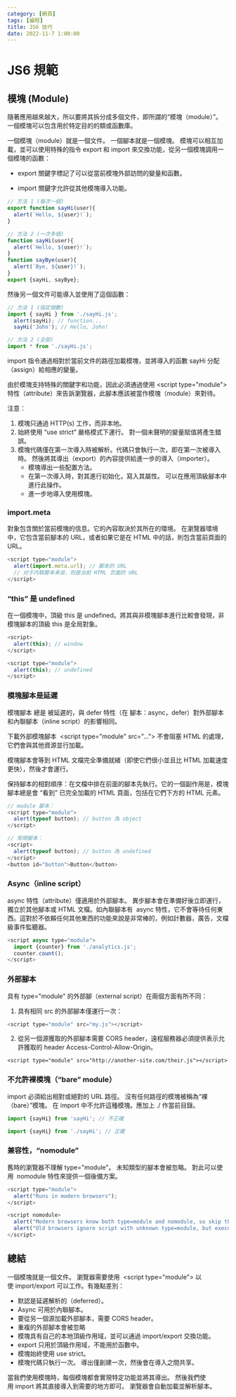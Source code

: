 ```yaml
---
category: [網頁]
tags: [編程]
title: JS6 技巧
date: 2022-11-7 1:00:00
---
```


<style>
  table {
    width: 100%
    }
  td {
    vertical-align: center;
    text-align: center;
  }
  table.inputT{
    margin: 10px;
    width: auto;
    margin-left: auto;
    margin-right: auto;
    border: none;
  }
  input{
    text-align: center;
    padding: 0px 10px;
  }
</style>


# JS6 規範


## 模塊 (Module)

隨著應用越來越大，所以要將其拆分成多個文件，即所謂的“模塊（module）”。 一個模塊可以包含用於特定目的的類或函數庫。


一個模塊（module）就是一個文件。 一個腳本就是一個模塊。 模塊可以相互加載，並可以使用特殊的指令 export 和 import 來交換功能，從另一個模塊調用一個模塊的函數：

 - export 關鍵字標記了可以從當前模塊外部訪問的變量和函數。

 - import 關鍵字允許從其他模塊導入功能。


```js
// 方法 1 (每次一個)
export function sayHi(user){
  alert(`Hello, ${user}!`); 
}

// 方法 2 (一次多個)
function sayHi(user){
  alert(`Hello, ${user}!`); 
}
function sayBye(user){
  alert(`Bye, ${user}!`); 
}
export {sayHi, sayBye};
```

然後另一個文件可能導入並使用了這個函數：


```js
// 方法 1 (指定個數)
import { sayHi } from './sayHi.js';
  alert(sayHi); // function...
  sayHi('John'); // Hello, John!

// 方法 2 (全部)
import * from './sayHi.js';
```

import 指令通過相對於當前文件的路徑加載模塊，並將導入的函數 sayHi 分配（assign）給相應的變量。


由於模塊支持特殊的關鍵字和功能，因此必須通過使用 \<script type="module"\> 特性（attribute）來告訴瀏覽器，此腳本應該被當作模塊（module）來對待。

注意：
 1. 模塊只通過 HTTP(s) 工作，而非本地。
 2. 始終使用 “use strict” 嚴格模式下運行。 對一個未聲明的變量賦值將產生錯誤。
 3. 模塊代碼僅在第一次導入時被解析。代碼只會執行一次，即在第一次被導入時。 然後將其導出（export）的內容提供給進一步的導入（importer）。
    - 模塊導出一些配置方法。
    - 在第一次導入時，對其進行初始化，寫入其屬性。 可以在應用頂級腳本中進行此操作。
    - 進一步地導入使用模塊。


### import.meta 

對象包含關於當前模塊的信息。它的內容取決於其所在的環境。 在瀏覽器環境中，它包含當前腳本的 URL，或者如果它是在 HTML 中的話，則包含當前頁面的 URL。


```js
<script type="module">
  alert(import.meta.url); // 脚本的 URL
  // 对于内联脚本来说，则是当前 HTML 页面的 URL
</script>
```

### “this” 是 undefined

在一個模塊中，頂級 this 是 undefined。將其與非模塊腳本進行比較會發現，非模塊腳本的頂級 this 是全局對象。

```js
<script>
  alert(this); // window
</script>

<script type="module">
  alert(this); // undefined
</script>
```

### 模塊腳本是延遲

模塊腳本 總是 被延遲的，與 defer 特性（在 腳本：async，defer）對外部腳本和內聯腳本（inline script）的影響相同。

下載外部模塊腳本  \<script type="module" src="..."\> 不會阻塞 HTML 的處理，它們會與其他資源並行加載。

模塊腳本會等到 HTML 文檔完全準備就緒（即使它們很小並且比 HTML 加載速度更快），然後才會運行。

保持腳本的相對順序：在文檔中排在前面的腳本先執行。它的一個副作用是，模塊腳本總是會 “看到” 已完全加載的 HTML 頁面，包括在它們下方的 HTML 元素。

```js
// module 腳本：
<script type="module">
  alert(typeof button); // button 為 object
</script>

// 常規腳本： 
<script>
  alert(typeof button); // button 為 undefined
</script> 
<button id="button">Button</button>
```

### Async（inline script）

async 特性（attribute）僅適用於外部腳本。 異步腳本會在準備好後立即運行，獨立於其他腳本或 HTML 文檔。如內聯腳本有  async 特性，它不會等待任何東西。這對於不依賴任何其他東西的功能來說是非常棒的，例如計數器，廣告，文檔級事件監聽器。


```js
<script async type="module">
  import {counter} from './analytics.js';
  counter.count();
</script>
```

### 外部腳本

具有 type="module" 的外部腳（external script）在兩個方面有所不同：

 1. 具有相同 src 的外部腳本僅運行一次：

```js
<script type="module" src="my.js"></script>
```

 2. 從另一個源獲取的外部腳本需要 CORS header，遠程服務器必須提供表示允許獲取的 header Access-Control-Allow-Origin。


```
<script type="module" src="http://another-site.com/their.js"></script>
```

### 不允許裸模塊（“bare” module）

import 必須給出相對或絕對的 URL 路徑。 沒有任何路徑的模塊被稱為“裸（bare）”模塊。 在 import 中不允許這種模塊。應加上 ./ 作當前目錄。


```js
import {sayHi} from 'sayHi'; // 不正確

import {sayHi} from './sayHi'; // 正確
```

### 兼容性，“nomodule”

舊時的瀏覽器不理解 type="module"。 未知類型的腳本會被忽略。 對此可以使用  nomodule 特性來提供一個後備方案。


```js
<script type="module">
  alert("Runs in modern browsers");
</script>

<script nomodule>
  alert("Modern browsers know both type=module and nomodule, so skip this")
  alert("Old browsers ignore script with unknown type=module, but execute this.");
</script>
```

## 總結

一個模塊就是一個文件。 瀏覽器需要使用  \<script type="module"\> 以使 import/export 可以工作。有幾點差別：

 - 默認是延遲解析的（deferred）。
 - Async 可用於內聯腳本。
 - 要從另一個源加載外部腳本，需要 CORS header。
 - 重複的外部腳本會被忽略
 - 模塊具有自己的本地頂級作用域，並可以通過 import/export 交換功能。
 - export 只用於頂級作用域，不能用於函數中。
 - 模塊始終使用 use strict。
 - 模塊代碼只執行一次。 導出僅創建一次，然後會在導入之間共享。

當我們使用模塊時，每個模塊都會實現特定功能並將其導出。 然後我們使用 import 將其直接導入到需要的地方即可。 瀏覽器會自動加載並解析腳本。







